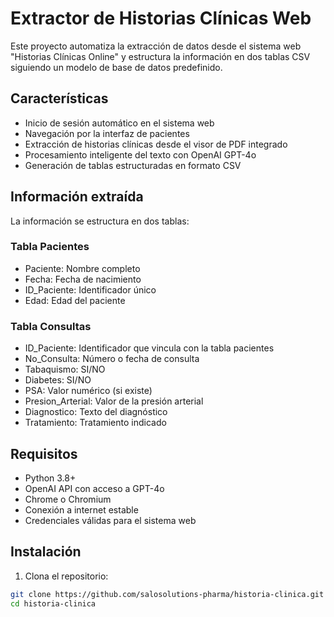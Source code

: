 # Extractor de Historias Clínicas Web

Este proyecto automatiza la extracción de datos desde el sistema web "Historias Clínicas Online" y estructura la información en dos tablas CSV siguiendo un modelo de base de datos predefinido.

## Características

- Inicio de sesión automático en el sistema web
- Navegación por la interfaz de pacientes
- Extracción de historias clínicas desde el visor de PDF integrado
- Procesamiento inteligente del texto con OpenAI GPT-4o
- Generación de tablas estructuradas en formato CSV

## Información extraída

La información se estructura en dos tablas:

### Tabla Pacientes
- Paciente: Nombre completo
- Fecha: Fecha de nacimiento
- ID_Paciente: Identificador único 
- Edad: Edad del paciente

### Tabla Consultas
- ID_Paciente: Identificador que vincula con la tabla pacientes
- No_Consulta: Número o fecha de consulta
- Tabaquismo: SI/NO
- Diabetes: SI/NO
- PSA: Valor numérico (si existe)
- Presion_Arterial: Valor de la presión arterial
- Diagnostico: Texto del diagnóstico
- Tratamiento: Tratamiento indicado

## Requisitos

- Python 3.8+
- OpenAI API con acceso a GPT-4o
- Chrome o Chromium
- Conexión a internet estable
- Credenciales válidas para el sistema web

## Instalación

1. Clona el repositorio:
```bash
git clone https://github.com/salosolutions-pharma/historia-clinica.git
cd historia-clinica